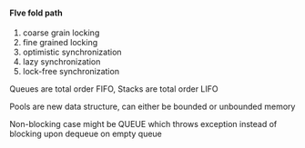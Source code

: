 #### FIve fold path
1. coarse grain locking
2. fine grained locking
3. optimistic synchronization
4. lazy synchronization
5. lock-free synchronization

Queues are total order FIFO, Stacks are total order LIFO

Pools are new data structure, can either be bounded or unbounded memory

Non-blocking case might be QUEUE which throws exception instead of blocking upon dequeue on empty queue

